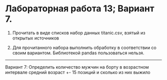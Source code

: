 # Лабораторная работа 13; Вариант 7.
1. Прочитать в виде списков набор данных titanic.csv, взятый из открытых источников

2. Для прочитанного набора выполнить обработку в соответствии со своим вариантом. Библиотекой pandas пользоваться нельзя.
---
Вариант 7: Определить количество мужчин на борту в возрастном интервале средний возраст +- 15 позиций и сколько из них выжило
